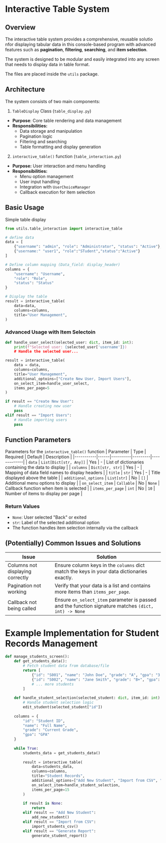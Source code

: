 # Interactive Table System
## Overview
The interactive table system provides a comprehensive, reusable solutio nfor displaying tabular data in this console-based program with advanced features such as **pagination**, **filtering**, **searching**, and **item selection**.

The system is designed to be modular and easily integrated into any screen that needs to display data in table format.

The files are placed inside the `utils` package.

## Architecture
The system consists of two main components:
1. `TableDisplay` Class (`table_display.py`)
- **Purpose**: Core table rendering and data management
- **Responsibilities:**
    - Data storage and manipulation
    - Pagination logic
    - Filtering and searching
    - Table formatting and display generation

2. `interactive_table()` function (`table_interaction.py`)
- **Purpose:** User interaction and menu handling
- **Responsibilities:**
    - Menu option management
    - User input handling
    - Integration with `UserChoiceManager`
    - Callback execution for item selection

## Basic Usage
Simple table display

```py
from utils.table_interaction import interactive_table

# define data
data = [
    {"username": "admin", "role": "Administrator", "status": "Active"},
    {"username:" "user1", "role":"STudent","status":"Active"}
]

# Define column mapping (Data_field: display_header)
columns = {
    "username": "Username",
    "role": "Role",
    "status": "Status"
}

# Display the table
result = interactive_table(
    data=data,
    columns=columns,
    title="User Management",
)
```

### Advanced Usage with Item Selectoin
```py
def handle_user_select(selected_user: dict, item_id: int):
    print(f"Selected user: {selected_user['username']})
    # Handle the selected user...

result = interactive_table(
    data = data,
    columns=columns,
    title="User Management",
    additional_optoins=["Create New User, Import Users"],
    on_select_item=handle_user_select,
    items_per_page=5
)

if result == "Create New User":
    # Handle creating new user
    pass
elif result == "Import Users":
    # Handle importing users
    pass
```

## Function Parameters
Parameters for the `interactive_table()` function
| Parameter | Type | Required | Default | Description |
|-----------|------|----------|---------|-------------|
| `data` | `List[Dict[str, Any]]` | Yes | - | List of dictionaries containing the data to display |
| `columns` | `Dict[str, str]` | Yes | - | Mapping of data field names to display headers |
| `title` | `str` | Yes | - | Title displayed above the table |
| `additional_options` | `List[str]` | No | `[]` | Additional menu options to display |
| `on_select_item` | `Callable` | No | `None` | Callback function when item is selected |
| `items_per_page` | `int` | No | `10` | Number of items to display per page |

### Return Values
- `None`: User selected "Back" or exited
- `str`: Label of the selected additional option
- The function handles item selection internally via the callback

## (Potentially) Common Issues and Solutions
| Issue | Solution |
|-------|----------|
| Columns not displaying correctly | Ensure column keys in the `columns` dict match the keys in your data dictionaries exactly. |
| Pagination not working | Verify that your data is a list and contains more items than `items_per_page`. |
| Callback not being called | Ensure `on_select_item` parameter is passed and the function signature matches `(dict, int) -> None` |

# Example Implementation for Student Records Management
```py
def manage_students_screen():
    def get_students_data():
        # Fetch student data from database/file
        return [
            {"id": "S001", "name": "John Doe", "grade": "A", "gpa": "3.8"},
            {"id": "S002", "name": "Jane Smith", "grade": "B+", "gpa": "3.5"},
            # ... more students
        ]
    
    def handle_student_selection(selected_student: dict, item_id: int):
        # Handle student selection logic
        edit_student(selected_student["id"])
    
    columns = {
        "id": "Student ID",
        "name": "Full Name",
        "grade": "Current Grade",
        "gpa": "GPA"
    }
    
    while True:
        students_data = get_students_data()
        
        result = interactive_table(
            data=students_data,
            columns=columns,
            title="Student Records",
            additional_options=["Add New Student", "Import from CSV", "Generate Report"],
            on_select_item=handle_student_selection,
            items_per_page=15
        )
        
        if result is None:
            return
        elif result == "Add New Student":
            add_new_student()
        elif result == "Import from CSV":
            import_students_csv()
        elif result == "Generate Report":
            generate_student_report()
```